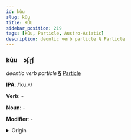 ```yaml
---
id: kûu
slug: kûu
title: KÛU
sidebar_position: 219
tags: [kûu, Particle, Austro-Asiatic]
description: deontic verb particle § Particle
---
```


### kûu&emsp;<span kind="abugida">ɔʄɽʃ</span>

*deontic verb particle* **§** [Particle](../../tags/Particle)

**IPA**: /ˈku.ʌ/

**Verb**: -

**Noun**: -

**Modifier**: -

<details>
    <summary>Origin</summary>
    Khmer គួរ kuə /kuə/<br/>
    <em>Austro-Asiatic Language Family</em>
</details>